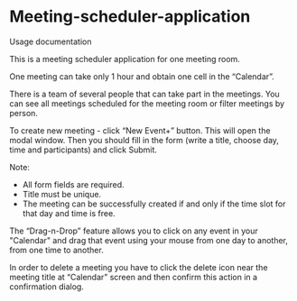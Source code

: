# Meeting-scheduler-application
Usage documentation

This is a meeting scheduler application for one meeting room.

One meeting can take only 1 hour and obtain one cell in the “Calendar”.

There is a team of several people that can take part in the meetings. You can
see all meetings scheduled for the meeting room or filter meetings by person.

To create new meeting - click “New Event+” button. This will open the modal
window. Then you should fill in the form (write a title, choose day, time and
participants) and click Submit.

Note:

- All form fields are required. 
- Title must be unique.
- The meeting can be successfully created if and only if the time slot for that day and time is free. 

The “Drag-n-Drop” feature allows you to click on any event in your "Calendar" and drag that event using your mouse from one day to another, from one time to another.

In order to delete a meeting you have to click the delete icon near the meeting title at “Calendar”
screen and then confirm this action in a confirmation dialog.
